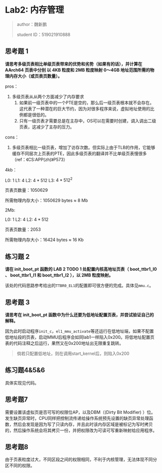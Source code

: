 # Lab2: 内存管理

> author：魏新鹏
>
> student ID：519021910888

## 思考题 1

**请思考多级⻚表相⽐单级⻚表带来的优势和劣势（如果有的话），并计算在 AArch64 ⻚表中分别
以 4KB 粒度和 2MB 粒度映射 0～4GB 地址范围所需的物理内存⼤⼩（或⻚表⻚数量）。**

pros：

1. 多级页表从从两个方面减少了内存要求
   1. 如果前一级页表中的一个PTE是空的，那么后一级页表根本就不会存在。这代表了一种潜在的巨大节约，因为对很多程序来说，虚拟地址使用的比例都是很低的。
   2. 只有一级页表才需要总是在主存中，OS可以在需要时创建，调入调出二级页表，这减少了主存的压力。

cons：

1. 多级页表相比一级页表，增加了访存次数。但实际上由于TLB的作用，它能够缓存不同层次上页表的PTE，因此多级页表的翻译并不比单级页表慢很多（ref：《CS:APP(zh)》P573）

4kb：

L0: $1$	L1: $4$	L2: $4*512$	L3: $4*512^2$

页表页数量：1050629

所需物理内存大小：1050629 bytes $\approx$ 8 Mb

2Mb:

L0: $1$	L2: $4$	L2: $4*512$

页表页数量：2053

所需物理内存大小：16424 bytes $\approx$ 16 Kb

## 练习题 2

**请在 init_boot_pt 函数的 LAB 2 TODO 1 处配置内核⾼地址⻚表（ boot_ttbr1_l0 、 boot_ttbr1_l1 和 boot_ttbr1_l2 ），以 2MB 粒度映射。**

该处的代码思路参考给出的`TTBR0_EL1`的配置即可很方便的完成。具体见`mmu.c`。

## 思考题 3

**请思考在 init_boot_pt 函数中为什么还要为低地址配置⻚表，并尝试验证⾃⼰的解释。**

因为此时启动程序`init_c`，`el1_mmu_activate`等还运行在低地址端，如果不配置低地址段的页表，启动MMU后程序会如同lab1一样陷入0x200。将低地址配置页表的代码注释之后运行，果然又在0x200地址出无限重复跳转。

> 倘若只配置低地址，则在调用start_kernel后，则陷入0x200

## 练习题4&5&6

具体实现见代码。

## 思考题7

需要设置该虚拟页是否可写的权限位AP，以及DBM（(Dirty Bit Modifier) ）位。发生缺页异常时，CPU同样把控制流传递给操作系统预先设置的缺页异常处理函数，然后会发现是因为写了只读内存，并且此时该内存区域是被标记为写时拷贝的，然后操作系统会将其拷贝一份，并把权限改为可读可写重新映射给应用程序。

## 思考题8

由于页表粒度过大，不同区段之间的权限相同，不利于内核管理，无法体现不同分区不同的权限。
